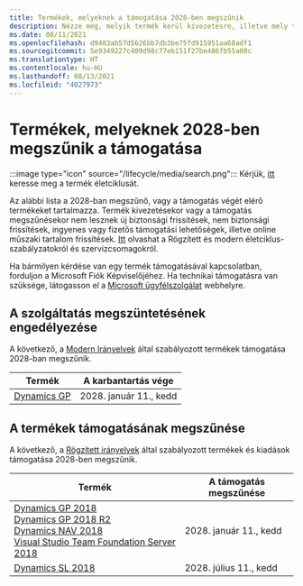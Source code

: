 ```yaml
---
title: Termékek, melyeknek a támogatása 2028-ben megszűnik
description: Nézze meg, melyik termék kerül kivezetésre, illetve mely termékek támogatása szűnik meg vagy kerül át az általános támogatásból a kiterjesztett támogatásba 2028-ben.
ms.date: 08/11/2021
ms.openlocfilehash: d9483ab57d5626bb7db3be75fd915951aa68adf1
ms.sourcegitcommit: 5e9349227c409d98c77eb151f27be486fb55a00c
ms.translationtype: HT
ms.contentlocale: hu-HU
ms.lasthandoff: 08/13/2021
ms.locfileid: "4027973"
---
```

# <a name="products-ending-support-in-2028"></a>Termékek, melyeknek 2028-ben megszűnik a támogatása

:::image type="icon" source="/lifecycle/media/search.png":::
Kérjük, [itt](/lifecycle/products/) keresse meg a termék életciklusát.

Az alábbi lista a 2028-ban megszűnő, vagy a támogatás végét elérő termékeket tartalmazza. Termék kivezetésekor vagy a támogatás megszűnésekor nem lesznek új biztonsági frissítések, nem biztonsági frissítések, ingyenes vagy fizetős támogatási lehetőségek, illetve online műszaki tartalom frissítések. [Itt](/lifecycle/overview/product-end-of-support-overview) olvashat a Rögzített és modern életciklus-szabályzatokról és szervizcsomagokról.

Ha bármilyen kérdése van egy termék támogatásával kapcsolatban, forduljon a Microsoft Fiók Képviselőjéhez. Ha technikai támogatásra van szüksége, látogasson el a [Microsoft ügyfélszolgálat](https://support.microsoft.com/contactus/?ws=support) webhelyre.



## <a name="release-end-of-servicing"></a>A szolgáltatás megszüntetésének engedélyezése

A következő, a [Modern Irányelvek](/lifecycle/policies/modern) által szabályozott termékek támogatása 2028-ban megszűnik.

| Termék | A karbantartás vége |
| --- | --- |
| [Dynamics GP](/lifecycle/products/dynamics-gp?branch=live)<br> | 2028. január 11., kedd |


## <a name="products-reaching-end-of-support"></a>A termékek támogatásának megszűnése

A következő, a [Rögzített irányelvek](/lifecycle/policies/fixed) által szabályozott termékek és kiadások támogatása 2028-ben megszűnik.

| Termék | A támogatás megszűnése |
| --- | --- |
| [Dynamics GP 2018](/lifecycle/products/dynamics-gp-2018?branch=live)<br>[Dynamics GP 2018 R2](/lifecycle/products/dynamics-gp-2018-r2?branch=live)<br>[Dynamics NAV 2018](/lifecycle/products/dynamics-nav-2018?branch=live)<br>[Visual Studio Team Foundation Server 2018](/lifecycle/products/visual-studio-team-foundation-server-2018?branch=live)<br> | 2028. január 11., kedd |
| [Dynamics SL 2018](/lifecycle/products/dynamics-sl-2018?branch=live)<br> | 2028. július 11., kedd |


